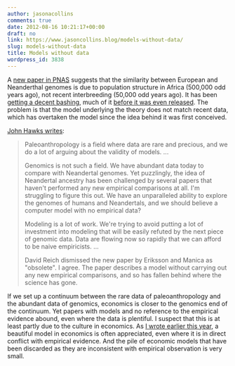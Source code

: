 ```yaml
---
author: jasonacollins
comments: true
date: 2012-08-16 10:21:17+00:00
draft: no
link: https://www.jasoncollins.blog/models-without-data/
slug: models-without-data
title: Models without data
wordpress_id: 3838
---
```


A [new paper in PNAS](http://www.pnas.org/content/early/2012/08/14/1200567109.abstract) suggests that the similarity between European and Neanderthal genomes is due to population structure in Africa (500,000 odd years ago), not recent interbreeding (50,000 odd years ago). It has been [getting a decent bashing](http://blogs.nature.com/news/2012/08/neanderthal-sex-debate-highlights-benefits-of-pre-publication.html), much of it [before it was even released](http://blogs.discovermagazine.com/gnxp/2012/08/why-you-shouldnt-publish-in-pnas/). The problem is that the model underlying the theory does not match recent data, which has overtaken the model since the idea behind it was first conceived.

[John Hawks writes](http://johnhawks.net/weblog/reviews/neandertals/neandertal_dna/neandertal-ancestry-iced-2012.html):



<blockquote>Paleoanthropology is a field where data are rare and precious, and we do a lot of arguing about the validity of models. ...

Genomics is not such a field. We have abundant data today to compare with Neandertal genomes. Yet puzzlingly, the idea of Neandertal ancestry has been challenged by several papers that haven't performed any new empirical comparisons at all. I'm struggling to figure this out. We have an unparalleled ability to explore the genomes of humans and Neandertals, and we should believe a computer model with no empirical data?

Modeling is a lot of work. We're trying to avoid putting a lot of investment into modeling that will be easily refuted by the next piece of genomic data. Data are flowing now so rapidly that we can afford to be naive empiricists. ...

David Reich dismissed the new paper by Eriksson and Manica as "obsolete". I agree. The paper describes a model without carrying out any new empirical comparisons, and so has fallen behind where the science has gone.</blockquote>



If we set up a continuum between the rare data of paleoanthropology and the abundant data of genomics, economics is closer to the genomics end of the continuum. Yet papers with models and no reference to the empirical evidence abound, even where the data is plentiful. I suspect that this is at least partly due to the culture in economics. As [I wrote earlier this year](https://www.jasoncollins.blog/game-theory-and-the-peacocks-tail/), a beautiful model in economics is often appreciated, even where it is in direct conflict with empirical evidence. And the pile of economic models that have been discarded as they are inconsistent with empirical observation is very small.
